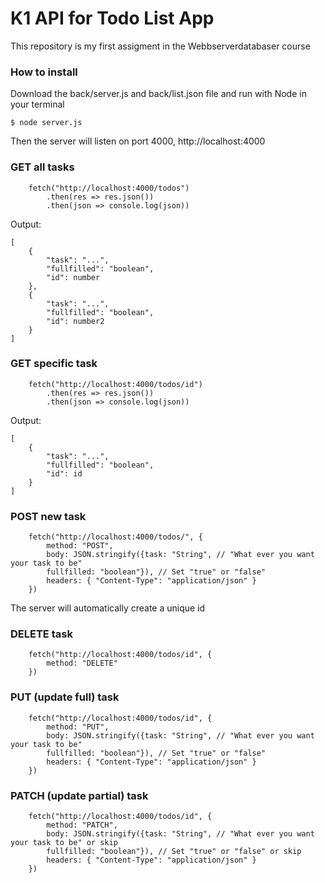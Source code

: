 # K1 API for Todo List App

This repository is my first assigment in the Webbserverdatabaser course

### How to install

Download the back/server.js and back/list.json file and run with Node in your terminal 

```
$ node server.js
```

Then the server will listen on port 4000, 
http://localhost:4000

### GET all tasks

```JS
    fetch("http://localhost:4000/todos")
        .then(res => res.json())
        .then(json => console.log(json))

```
Output:
```
[
	{
		"task": "...",
		"fullfilled": "boolean",
		"id": number
	},
	{
		"task": "...",
		"fullfilled": "boolean",
		"id": number2
	}
]
```

### GET specific task

```JS
    fetch("http://localhost:4000/todos/id")
        .then(res => res.json())
        .then(json => console.log(json))
```
Output:
```
[
	{
		"task": "...",
		"fullfilled": "boolean",
		"id": id
	}
]
```
### POST new task

```JS
    fetch("http://localhost:4000/todos/", {
        method: "POST",
        body: JSON.stringify({task: "String", // "What ever you want your task to be"
        fullfilled: "boolean"}), // Set "true" or "false"
        headers: { "Content-Type": "application/json" }
    })
```
The server will automatically create a unique id

### DELETE task

```JS
    fetch("http://localhost:4000/todos/id", {
        method: "DELETE"
    })
```
### PUT (update full) task

```JS
    fetch("http://localhost:4000/todos/id", {
        method: "PUT",
        body: JSON.stringify({task: "String", // "What ever you want your task to be"
        fullfilled: "boolean"}), // Set "true" or "false"
        headers: { "Content-Type": "application/json" }
    })
```
### PATCH (update partial) task

```JS
    fetch("http://localhost:4000/todos/id", {
        method: "PATCH",
        body: JSON.stringify({task: "String", // "What ever you want your task to be" or skip
        fullfilled: "boolean"}), // Set "true" or "false" or skip
        headers: { "Content-Type": "application/json" }
    })
```



